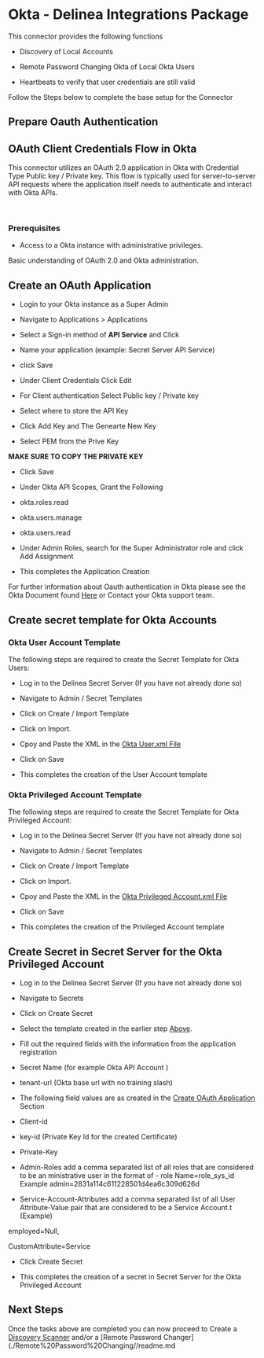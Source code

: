 # Okta - Delinea Integrations Package

  

  

This connector provides the following functions

  

  

- Discovery of Local Accounts

  

- Remote Password Changing Okta of Local Okta Users

  

- Heartbeats to verify that user credentials are still valid

  

  

Follow the Steps below to complete the base setup for the Connector

  

  

## Prepare Oauth Authentication

  

  

## OAuth Client Credentials Flow in Okta

  

  

This connector utilizes an OAuth 2.0 application in Okta with Credential Type Public key / Private key. This flow is typically used for server-to-server API requests where the application itself needs to authenticate and interact with Okta APIs.

  

​

  

  

### Prerequisites

  

  

- Access to a Okta instance with administrative privileges.

  

Basic understanding of OAuth 2.0 and Okta administration.

  

  

## Create an OAuth Application

  

  

- Login to your Okta instance as a Super Admin

  

- Navigate to Applications > Applications

  

- Select a Sign-in method of **API Service** and Click

  

- Name your application (example: Secret Server API Service)

  

- click Save

  

- Under Client Credentials Click Edit

  

- For Client authentication Select Public key / Private key

  

- Select where to store the API Key

  

- Click Add Key and The Genearte New Key

  

- Select PEM from the Prive Key

  

  

**MAKE SURE TO COPY THE PRIVATE KEY**

  

  

- Click Save

  

- Under Okta API Scopes, Grant the Following

  

- okta.roles.read

  

- okta.users.manage

  

- okta.users.read

  

- Under Admin Roles, search for the Super Administrator role and click Add Assignment

  

- This completes the Application Creation

  

  

For further information about Oauth authentication in Okta please see the Okta Document found [Here](https://developer.okta.com/docs/guides/implement-oauth-for-okta/main/) or Contact your Okta support team.

  

  

## Create secret template for Okta Accounts

  

  

### Okta User Account Template

  

  

The following steps are required to create the Secret Template for Okta Users:

  

  

- Log in to the Delinea Secret Server (If you have not already done so)

  

- Navigate to Admin / Secret Templates

  

- Click on Create / Import Template

  

- Click on Import.

  

- Cpoy and Paste the XML in the [Okta User.xml File](./Templates/Okta%20User.xml)

  

- Click on Save

  

- This completes the creation of the User Account template

  

  

### Okta Privileged Account Template

  

  

The following steps are required to create the Secret Template for Okta Privileged Account:

  

  

- Log in to the Delinea Secret Server (If you have not already done so)

  

- Navigate to Admin / Secret Templates

  

- Click on Create / Import Template

  

- Click on Import.

  

- Cpoy and Paste the XML in the [Okta Privileged Account.xml File](./Templates/Okta%20Privileged%20Acount.xml)

  

- Click on Save

  

- This completes the creation of the Privileged Account template

  

  

## Create Secret in Secret Server for the Okta Privileged Account

  

- Log in to the Delinea Secret Server (If you have not already done so)

  

- Navigate to Secrets

  

- Click on Create Secret

  

- Select the template created in the earlier step [Above](#okta-privileged-account-template).

  

- Fill out the required fields with the information from the application registration

  

- Secret Name (for example Okta API Account )

  

- tenant-url (Okta base url with no training slash)

  

- The following field values are as created in the [Create OAuth Application](#create-an-oauth-application) Section

  

- Client-id

  

- key-id (Private Key Id for the created Certificate)

  

- Private-Key

  

- Admin-Roles add a comma separated list of all roles that are considered to be an ministrative user in the format of - role Name=role_sys_id Example admin=2831a114c611228501d4ea6c309d626d

  

- Service-Account-Attributes add a comma separated list of all User Attribute-Value pair that are considered to be a Service Account.t (Example)

  

employed=Null,

  

CustomAttribute=Service

  

- Click Create Secret

  

- This completes the creation of a secret in Secret Server for the Okta Privileged Account

  

  

## Next Steps

  

  

Once the tasks above are completed you can now proceed to Create a [Discovery Scanner](./Discovery/readme.md) and/or a [Remote Password Changer](./Remote%20Password%20Changing//readme.md